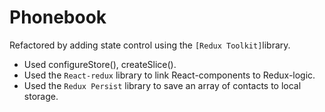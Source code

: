# Phonebook

Refactored by adding state control using the `[Redux Toolkit]`library.

- Used configureStore(), createSlice().
- Used the `React-redux` library to link React-components to Redux-logic.
- Used the `Redux Persist` library to save an array of contacts to local
  storage.
